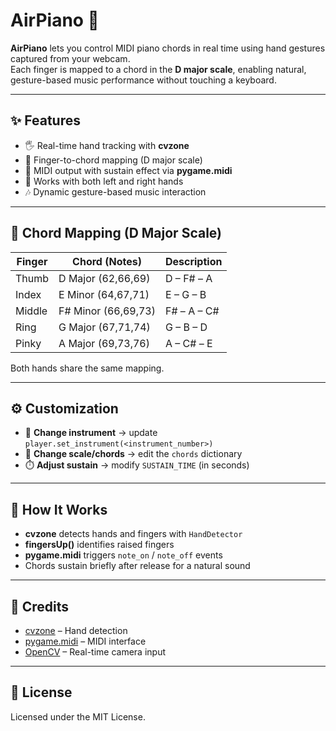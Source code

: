 # AirPiano 🎹

**AirPiano** lets you control MIDI piano chords in real time using hand gestures captured from your webcam.  
Each finger is mapped to a chord in the **D major scale**, enabling natural, gesture-based music performance without touching a keyboard.

---

## ✨ Features
- 🖐️ Real-time hand tracking with **cvzone**
- 🎼 Finger-to-chord mapping (D major scale)
- 🎹 MIDI output with sustain effect via **pygame.midi**
- 👏 Works with both left and right hands
- 🎶 Dynamic gesture-based music interaction

---

## 🎵 Chord Mapping (D Major Scale)

| Finger | Chord (Notes)      | Description |
|--------|--------------------|-------------|
| Thumb  | D Major (62,66,69) | D – F# – A  |
| Index  | E Minor (64,67,71) | E – G – B   |
| Middle | F# Minor (66,69,73)| F# – A – C# |
| Ring   | G Major (67,71,74) | G – B – D   |
| Pinky  | A Major (69,73,76) | A – C# – E  |

Both hands share the same mapping.

---

## ⚙️ Customization
- 🎹 **Change instrument** → update `player.set_instrument(<instrument_number>)`  
- 🎼 **Change scale/chords** → edit the `chords` dictionary  
- ⏱️ **Adjust sustain** → modify `SUSTAIN_TIME` (in seconds)  

---

## 🧠 How It Works
- **cvzone** detects hands and fingers with `HandDetector`  
- **fingersUp()** identifies raised fingers  
- **pygame.midi** triggers `note_on` / `note_off` events  
- Chords sustain briefly after release for a natural sound  

---

## 🤝 Credits
- [cvzone](https://github.com/cvzone/cvzone) – Hand detection  
- [pygame.midi](https://www.pygame.org/docs/ref/midi.html) – MIDI interface  
- [OpenCV](https://opencv.org/) – Real-time camera input  

---

## 📄 License
Licensed under the MIT License.  
